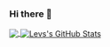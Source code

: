 ### Hi there 👋
<a href="https://github.com/LevProg/LevProg">
  <img align="center" src="https://github-readme-stats.vercel.app/api/top-langs/?username=LevProg&hide=java,html,tex&title_color=ffffff&text_color=c9cacc&icon_color=2bbc8a&bg_color=1d1f21&langs_count=3" />
</a>
<a href="https://github.com/LevProg/LevProg">
  <img align="center" src="https://github-readme-stats.vercel.app/api?username=LevProg&show_icons=true&line_height=27&count_private=true&title_color=ffffff&text_color=c9cacc&icon_color=2bbc8a&bg_color=1d1f21" alt="Levs's GitHub Stats" />
</a>

<!--
**LevProg/LevProg** is a ✨ _special_ ✨ repository because its `README.md` (this file) appears on your GitHub profile.

Here are some ideas to get you started:

- 🔭 I’m currently working on ...
- 🌱 I’m currently learning ...
- 👯 I’m looking to collaborate on ...
- 🤔 I’m looking for help with ...
- 💬 Ask me about ...
- 📫 How to reach me: ...
- 😄 Pronouns: ...
- ⚡ Fun fact: ...
-->
